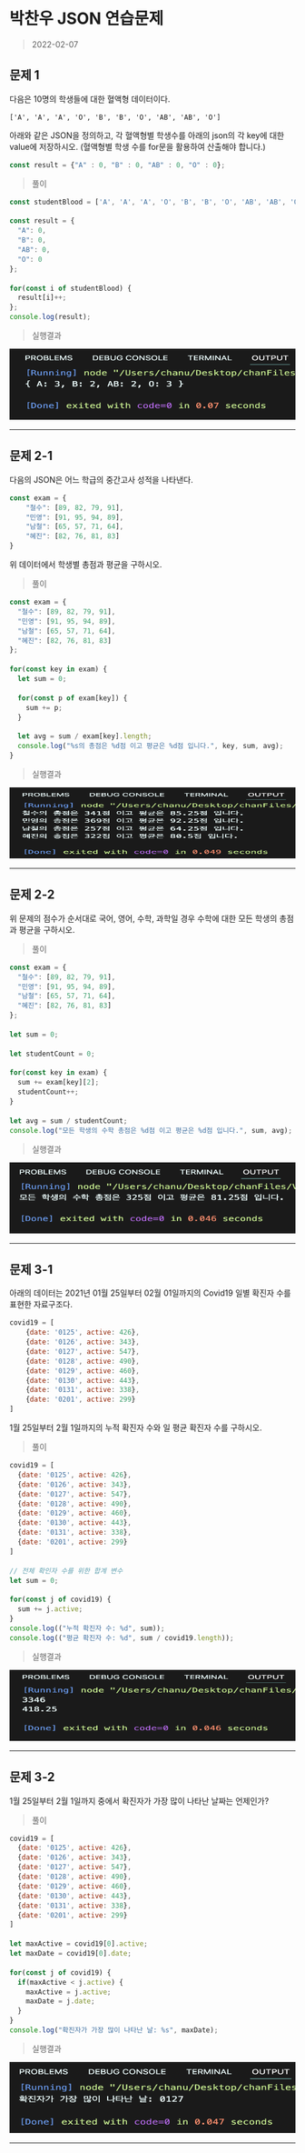 # 박찬우 JSON 연습문제

> 2022-02-07

## 문제 1

다음은 10명의 학생들에 대한 혈액형 데이터이다.

```
['A', 'A', 'A', 'O', 'B', 'B', 'O', 'AB', 'AB', 'O']
```

아래와 같은 JSON을 정의하고, 각 혈액형별 학생수를 아래의 json의 각 key에 대한 value에 저장하시오. (혈액형별 학생 수를 for문을 활용하여 산출해야 합니다.)

```js
const result = {"A" : 0, "B" : 0, "AB" : 0, "O" : 0};
```

> 풀이

```javascript
const studentBlood = ['A', 'A', 'A', 'O', 'B', 'B', 'O', 'AB', 'AB', 'O'];

const result = {
  "A": 0,
  "B": 0,
  "AB": 0,
  "O": 0
};

for(const i of studentBlood) {
  result[i]++;
};
console.log(result);
```

>실행결과

<img src="./img/연습문제1출력.png" width="600px" height="125px"></img>

---

## 문제 2-1

다음의 JSON은 어느 학급의 중간고사 성적을 나타낸다.

```js
const exam = {
    "철수": [89, 82, 79, 91],
    "민영": [91, 95, 94, 89],
    "남철": [65, 57, 71, 64],
    "혜진": [82, 76, 81, 83]
}
```

위 데이터에서 학생별 총점과 평균을 구하시오.

> 풀이

```javascript
const exam = {
  "철수": [89, 82, 79, 91],
  "민영": [91, 95, 94, 89],
  "남철": [65, 57, 71, 64],
  "혜진": [82, 76, 81, 83]
};

for(const key in exam) {
  let sum = 0;

  for(const p of exam[key]) {
    sum += p;
  }

  let avg = sum / exam[key].length;
  console.log("%s의 총점은 %d점 이고 평균은 %d점 입니다.", key, sum, avg);
}
```

>실행결과

<img src="./img/연습문제2-1출력.png" width="600px" height="125px"></img>

---

## 문제 2-2

위 문제의 점수가 순서대로 국어, 영어, 수학, 과학일 경우 수학에 대한 모든 학생의 총점과 평균을 구하시오.

> 풀이

```javascript
const exam = {
  "철수": [89, 82, 79, 91],
  "민영": [91, 95, 94, 89],
  "남철": [65, 57, 71, 64],
  "혜진": [82, 76, 81, 83]
};

let sum = 0;

let studentCount = 0;

for(const key in exam) {
  sum += exam[key][2];
  studentCount++;
}

let avg = sum / studentCount;
console.log("모든 학생의 수학 총점은 %d점 이고 평균은 %d점 입니다.", sum, avg);
```

>실행결과

<img src="./img/연습문제2-2출력.png" width="600px" height="125px"></img>

---

## 문제 3-1

아래의 데이터는 2021년 01월 25일부터 02월 01일까지의 Covid19 일별 확진자 수를 표현한 자료구조다.

```javascript
covid19 = [
    {date: '0125', active: 426}, 
    {date: '0126', active: 343}, 
    {date: '0127', active: 547}, 
    {date: '0128', active: 490}, 
    {date: '0129', active: 460}, 
    {date: '0130', active: 443}, 
    {date: '0131', active: 338}, 
    {date: '0201', active: 299}
]
```

1월 25일부터 2월 1일까지의 누적 확진자 수와 일 평균 확진자 수를 구하시오.

> 풀이

```javascript
covid19 = [
  {date: '0125', active: 426}, 
  {date: '0126', active: 343}, 
  {date: '0127', active: 547}, 
  {date: '0128', active: 490}, 
  {date: '0129', active: 460}, 
  {date: '0130', active: 443}, 
  {date: '0131', active: 338}, 
  {date: '0201', active: 299}
]

// 전체 확인자 수를 위한 합계 변수
let sum = 0;

for(const j of covid19) {
  sum += j.active;
}
console.log(("누적 확진자 수: %d", sum));
console.log(("평균 확진자 수: %d", sum / covid19.length));
```

>실행결과

<img src="./img/연습문제3-1출력.png" width="600px" height="125px"></img>

---

## 문제 3-2

1월 25일부터 2월 1일까지 중에서 확진자가 가장 많이 나타난 날짜는 언제인가?

> 풀이

```javascript
covid19 = [
  {date: '0125', active: 426}, 
  {date: '0126', active: 343}, 
  {date: '0127', active: 547}, 
  {date: '0128', active: 490}, 
  {date: '0129', active: 460}, 
  {date: '0130', active: 443}, 
  {date: '0131', active: 338}, 
  {date: '0201', active: 299}
]

let maxActive = covid19[0].active;
let maxDate = covid19[0].date;

for(const j of covid19) {
  if(maxActive < j.active) {
    maxActive = j.active;
    maxDate = j.date;
  }
}
console.log("확진자가 가장 많이 나타난 날: %s", maxDate);
```

>실행결과

<img src="./img/연습문제3-2출력.png" width="600px" height="125px"></img>

---